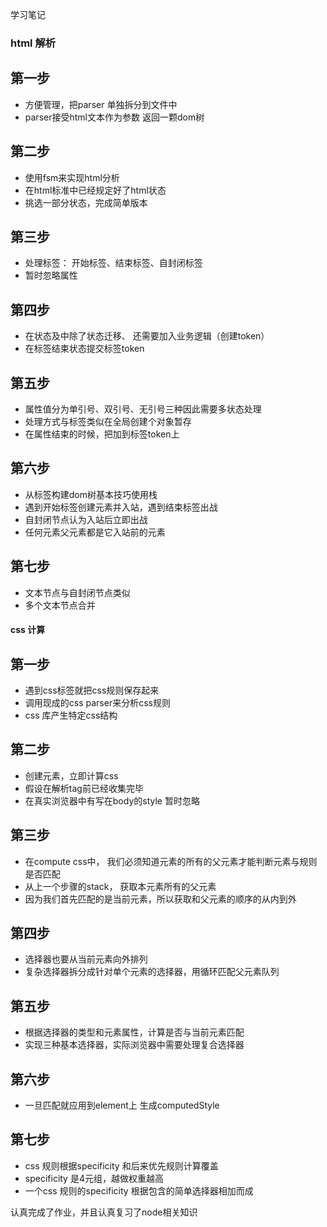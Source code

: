 学习笔记
### html 解析

## 第一步
- 方便管理，把parser 单独拆分到文件中
- parser接受html文本作为参数 返回一颗dom树

## 第二步
- 使用fsm来实现html分析
- 在html标准中已经规定好了html状态
- 挑选一部分状态，完成简单版本

## 第三步
- 处理标签： 开始标签、结束标签、自封闭标签
- 暂时忽略属性

## 第四步
- 在状态及中除了状态迁移、 还需要加入业务逻辑（创建token）
- 在标签结束状态提交标签token

## 第五步
- 属性值分为单引号、双引号、无引号三种因此需要多状态处理
- 处理方式与标签类似在全局创建个对象暂存
- 在属性结束的时候，把加到标签token上

## 第六步
- 从标签构建dom树基本技巧使用栈
- 遇到开始标签创建元素并入站，遇到结束标签出战
- 自封闭节点认为入站后立即出战
- 任何元素父元素都是它入站前的元素

## 第七步
- 文本节点与自封闭节点类似
- 多个文本节点合并



#### css 计算

## 第一步
- 遇到css标签就把css规则保存起来
- 调用现成的css parser来分析css规则
- css 库产生特定css结构

## 第二步
- 创建元素，立即计算css
- 假设在解析tag前已经收集完毕
- 在真实浏览器中有写在body的style 暂时忽略

## 第三步
- 在compute css中， 我们必须知道元素的所有的父元素才能判断元素与规则是否匹配
- 从上一个步骤的stack， 获取本元素所有的父元素
- 因为我们首先匹配的是当前元素，所以获取和父元素的顺序的从内到外

## 第四步
- 选择器也要从当前元素向外排列
- 复杂选择器拆分成针对单个元素的选择器，用循环匹配父元素队列

## 第五步
- 根据选择器的类型和元素属性，计算是否与当前元素匹配
- 实现三种基本选择器，实际浏览器中需要处理复合选择器

## 第六步
- 一旦匹配就应用到element上 生成computedStyle

## 第七步
- css 规则根据specificity 和后来优先规则计算覆盖
- specificity 是4元组，越做权重越高
- 一个css 规则的specificity 根据包含的简单选择器相加而成

认真完成了作业，并且认真复习了node相关知识